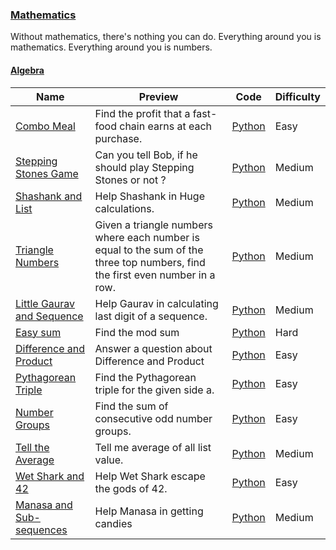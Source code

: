 
### [Mathematics](https://www.hackerrank.com/domains/mathematics)
Without mathematics, there's nothing you can do. Everything around you is mathematics. Everything around you is numbers.


#### [Algebra](https://www.hackerrank.com/domains/mathematics/algebra)

Name | Preview | Code | Difficulty
---- | ------- | ---- | ----------
[Combo Meal](https://www.hackerrank.com/challenges/combo-meal)|Find the profit that a fast-food chain earns at each purchase.|[Python](combo-meal.py)|Easy
[Stepping Stones Game](https://www.hackerrank.com/challenges/stepping-stones-game)|Can you tell Bob, if he should play Stepping Stones or not ?|[Python](stepping-stones-game.py)|Medium
[Shashank and List](https://www.hackerrank.com/challenges/shashank-and-list)|Help Shashank in Huge calculations.|[Python](shashank-and-list.py)|Medium
[Triangle Numbers](https://www.hackerrank.com/challenges/triangle-numbers)|Given a triangle numbers where each number is equal to the sum of the three top numbers, find the first even number in a row.|[Python](triangle-numbers.py)|Medium
[Little Gaurav and Sequence](https://www.hackerrank.com/challenges/little-gaurav-and-sequence)|Help Gaurav in calculating last digit of a sequence.|[Python](little-gaurav-and-sequence.py)|Medium
[Easy sum](https://www.hackerrank.com/challenges/easy-sum)|Find the mod sum|[Python](easy-sum.py)|Hard
[Difference and Product](https://www.hackerrank.com/challenges/difference-and-product)|Answer a question about Difference and Product|[Python](difference-and-product.py)|Easy
[Pythagorean Triple](https://www.hackerrank.com/challenges/pythagorean-triple)|Find the Pythagorean triple for the given side a.|[Python](pythagorean-triple.py)|Easy
[Number Groups](https://www.hackerrank.com/challenges/number-groups)|Find the sum of consecutive odd number groups.|[Python](number-groups.py)|Easy
[Tell the Average](https://www.hackerrank.com/challenges/tell-the-average)|Tell me average of all list value.|[Python](tell-the-average.py)|Medium
[Wet Shark and 42](https://www.hackerrank.com/challenges/wet-shark-and-42)|Help Wet Shark escape the gods of 42.|[Python](wet-shark-and-42.py)|Easy
[Manasa and Sub-sequences ](https://www.hackerrank.com/challenges/manasa-and-sub-sequences)|Help Manasa in getting candies|[Python](manasa-and-sub-sequences.py)|Medium

